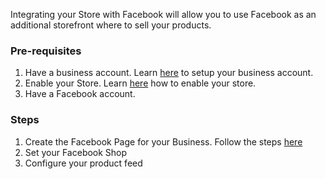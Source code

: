 Integrating your Store with Facebook will allow you to use Facebook as an additional storefront where to sell your products.

### Pre-requisites
1. Have a business account. Learn [here](../HowToSetupBusinessAccount.md) to setup your business account.
2. Enable your Store. Learn [here](HowToSetupStore.md) how to enable your store.
3. Have a Facebook account.

### Steps
1. Create the Facebook Page for your Business. Follow the steps [here](https://www.facebook.com/business/help/473994396650734?id=939256796236247)
2. Set your Facebook Shop
3. Configure your product feed